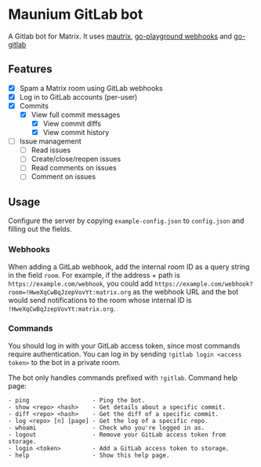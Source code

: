 Maunium GitLab bot
==================
A Gitlab bot for Matrix. It uses
[mautrix](https://github.com/tulir/mautrix),
[go-playground webhooks](https://github.com/go-playground/webhooks) and
[go-gitlab](https://github.com/xanzy/go-gitlab)

## Features
* [x] Spam a Matrix room using GitLab webhooks
* [x] Log in to GitLab accounts (per-user)
* [x] Commits
  * [x] View full commit messages
	* [x] View commit diffs
	* [x] View commit history
* [ ] Issue management
	* [ ] Read issues
	* [ ] Create/close/reopen issues
	* [ ] Read comments on issues
	* [ ] Comment on issues

## Usage
Configure the server by copying `example-config.json` to `config.json` and
filling out the fields.

### Webhooks
When adding a GitLab webhook, add the internal room ID as a query string in the
field `room`. For example, if the address + path is `https://example.com/webhook`,
you could add `https://example.com/webhook?room=!HweXqCwBqJzepVovYt:matrix.org`
as the webhook URL and the bot would send notifications to the room whose
internal ID is `!HweXqCwBqJzepVovYt:matrix.org`.

### Commands
You should log in with your GitLab access token, since most commands require
authentication. You can log in by sending `!gitlab login <access token>` to the
bot in a private room.

The bot only handles commands prefixed with `!gitlab`. Command help page:
```
- ping                  - Ping the bot.
- show <repo> <hash>    - Get details about a specific commit.
- diff <repo> <hash>    - Get the diff of a specific commit.
- log <repo> [n] [page] - Get the log of a specific repo.
- whoami                - Check who you're logged in as.
- logout                - Remove your GitLab access token from storage.
- login <token>         - Add a GitLab access token to storage.
- help                  - Show this help page.
```
